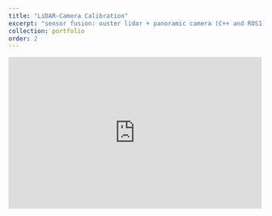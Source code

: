 ```yaml
---
title: "LiDAR-Camera Calibration"
excerpt: "sensor fusion: ouster lidar + panoramic camera (C++ and ROS1) <br/> <img src='../images/semantic_mapping/lidar_cam_fusion.png'>"
collection: portfolio
order: 2
---
```


<iframe width="500" height="300" src="https://www.youtube.com/embed/MU2Ksfzyac8" frameborder="0" allow="accelerometer; autoplay; encrypted-media; gyroscope; picture-in-picture" allowfullscreen></iframe>